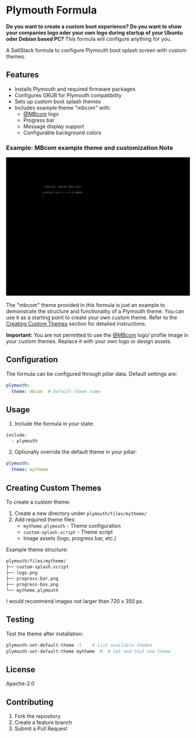 # Plymouth Formula

**Do you want to create a custom boot experience? Do you want to show your companies logo oder your own logo during startup of your Ubuntu oder Debian based PC?** This formula will configure anything for you.

A SaltStack formula to configure Plymouth boot splash screen with custom themes.

## Features

- Installs Plymouth and required firmware packages
- Configures GRUB for Plymouth compatibility
- Sets up custom boot splash themes
- Includes example theme "mbcom" with:
  - [@MBcom](https://github.com/MBcom) logo
  - Progress bar
  - Message display support
  - Configurable background colors

### Example: MBcom example theme and customization Note
![MBcom Example Theme](./docs/mbcom-theme.gif)  
  
The "mbcom" theme provided in this formula is just an example to demonstrate the structure and functionality of a Plymouth theme. You can use it as a starting point to create your own custom theme. Refer to the [Creating Custom Themes](#creating-custom-themes) section for detailed instructions. 

**Important:** You are not permitted to use the [@MBcom](https://github.com/MBcom) logo/ profile image in your custom themes. Replace it with your own logo or design assets.

## Configuration

The formula can be configured through pillar data. Default settings are:

```yaml
plymouth:
  theme: mbcom  # Default theme name
```

## Usage

1. Include the formula in your state:
```sls
include:
  - plymouth
```

2. Optionally override the default theme in your pillar:
```yaml
plymouth:
  theme: mytheme
```

## Creating Custom Themes

To create a custom theme:

1. Create a new directory under `plymouth/files/mytheme/`
2. Add required theme files:
   - `mytheme.plymouth` - Theme configuration
   - `custom-splash.script` - Theme script
   - Image assets (logo, progress bar, etc.)

Example theme structure:
```
plymouth/files/mytheme/
├── custom-splash.script
├── logo.png
├── progress-bar.png
├── progress-box.png
└── mytheme.plymouth
```  
  
I would recommend images not larger than 720 x 350 px.

## Testing

Test the theme after installation:
```bash
plymouth-set-default-theme -l    # List available themes
plymouth-set-default-theme mytheme -R  # Set and test new theme
```

## License

Apache-2.0

## Contributing

1. Fork the repository
2. Create a feature branch
3. Submit a Pull Request
